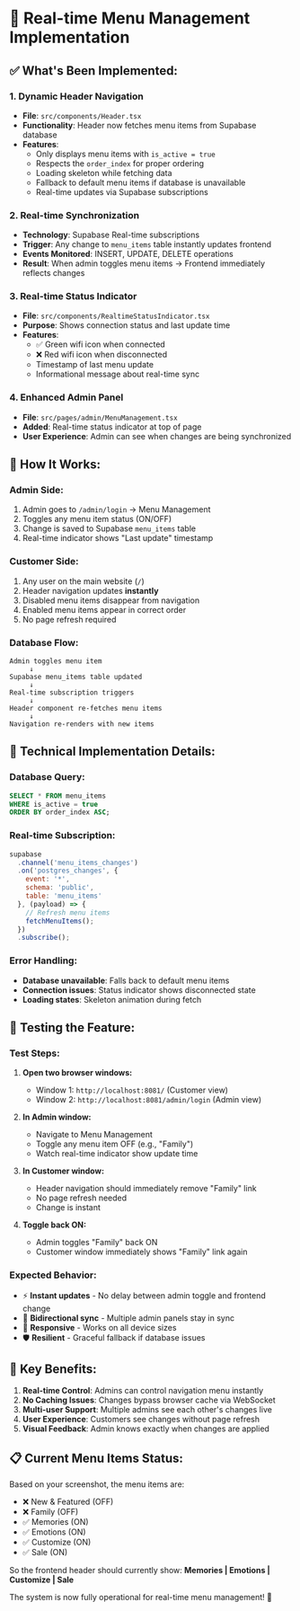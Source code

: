 # 🔄 Real-time Menu Management Implementation

## ✅ **What's Been Implemented:**

### 1. **Dynamic Header Navigation**
- **File**: `src/components/Header.tsx`
- **Functionality**: Header now fetches menu items from Supabase database
- **Features**:
  - Only displays menu items with `is_active = true`
  - Respects the `order_index` for proper ordering
  - Loading skeleton while fetching data
  - Fallback to default menu items if database is unavailable
  - Real-time updates via Supabase subscriptions

### 2. **Real-time Synchronization**
- **Technology**: Supabase Real-time subscriptions
- **Trigger**: Any change to `menu_items` table instantly updates frontend
- **Events Monitored**: INSERT, UPDATE, DELETE operations
- **Result**: When admin toggles menu items → Frontend immediately reflects changes

### 3. **Real-time Status Indicator**
- **File**: `src/components/RealtimeStatusIndicator.tsx`
- **Purpose**: Shows connection status and last update time
- **Features**:
  - ✅ Green wifi icon when connected
  - ❌ Red wifi icon when disconnected
  - Timestamp of last menu update
  - Informational message about real-time sync

### 4. **Enhanced Admin Panel**
- **File**: `src/pages/admin/MenuManagement.tsx`
- **Added**: Real-time status indicator at top of page
- **User Experience**: Admin can see when changes are being synchronized

## 🎯 **How It Works:**

### **Admin Side:**
1. Admin goes to `/admin/login` → Menu Management
2. Toggles any menu item status (ON/OFF)
3. Change is saved to Supabase `menu_items` table
4. Real-time indicator shows "Last update" timestamp

### **Customer Side:**
1. Any user on the main website (`/`)
2. Header navigation updates **instantly**
3. Disabled menu items disappear from navigation
4. Enabled menu items appear in correct order
5. No page refresh required

### **Database Flow:**
```
Admin toggles menu item
     ↓
Supabase menu_items table updated
     ↓
Real-time subscription triggers
     ↓
Header component re-fetches menu items
     ↓
Navigation re-renders with new items
```

## 🔧 **Technical Implementation Details:**

### **Database Query:**
```sql
SELECT * FROM menu_items 
WHERE is_active = true 
ORDER BY order_index ASC;
```

### **Real-time Subscription:**
```javascript
supabase
  .channel('menu_items_changes')
  .on('postgres_changes', {
    event: '*',
    schema: 'public', 
    table: 'menu_items'
  }, (payload) => {
    // Refresh menu items
    fetchMenuItems();
  })
  .subscribe();
```

### **Error Handling:**
- **Database unavailable**: Falls back to default menu items
- **Connection issues**: Status indicator shows disconnected state
- **Loading states**: Skeleton animation during fetch

## 🧪 **Testing the Feature:**

### **Test Steps:**
1. **Open two browser windows:**
   - Window 1: `http://localhost:8081/` (Customer view)
   - Window 2: `http://localhost:8081/admin/login` (Admin view)

2. **In Admin window:**
   - Navigate to Menu Management
   - Toggle any menu item OFF (e.g., "Family")
   - Watch real-time indicator show update time

3. **In Customer window:**
   - Header navigation should immediately remove "Family" link
   - No page refresh needed
   - Change is instant

4. **Toggle back ON:**
   - Admin toggles "Family" back ON
   - Customer window immediately shows "Family" link again

### **Expected Behavior:**
- ⚡ **Instant updates** - No delay between admin toggle and frontend change
- 🔄 **Bidirectional sync** - Multiple admin panels stay in sync
- 📱 **Responsive** - Works on all device sizes
- 🛡️ **Resilient** - Graceful fallback if database issues

## 🚀 **Key Benefits:**

1. **Real-time Control**: Admins can control navigation menu instantly
2. **No Caching Issues**: Changes bypass browser cache via WebSocket
3. **Multi-user Support**: Multiple admins see each other's changes live
4. **User Experience**: Customers see changes without page refresh
5. **Visual Feedback**: Admin knows exactly when changes are applied

## 📋 **Current Menu Items Status:**

Based on your screenshot, the menu items are:
- ❌ New & Featured (OFF)
- ❌ Family (OFF) 
- ✅ Memories (ON)
- ✅ Emotions (ON)
- ✅ Customize (ON)
- ✅ Sale (ON)

So the frontend header should currently show: **Memories | Emotions | Customize | Sale**

The system is now fully operational for real-time menu management! 🎉
